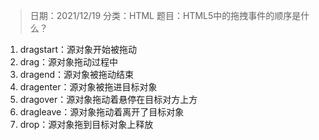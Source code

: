 > 日期：2021/12/19
分类：HTML
题目：HTML5中的拖拽事件的顺序是什么？

1. dragstart：源对象开始被拖动
2. drag：源对象拖动过程中
3. dragend：源对象被拖动结束
4. dragenter：源对象被拖进目标对象
5. dragover：源对象拖动着悬停在目标对方上方
6. dragleave：源对象拖动着离开了目标对象
7. drop：源对象拖到目标对象上释放

